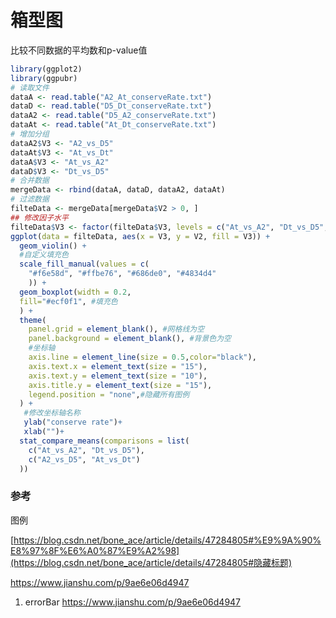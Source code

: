 # 箱型图

比较不同数据的平均数和p-value值

```R
library(ggplot2)
library(ggpubr)
# 读取文件
dataA <- read.table("A2_At_conserveRate.txt")
dataD <- read.table("D5_Dt_conserveRate.txt")
dataA2 <- read.table("D5_A2_conserveRate.txt")
dataAt <- read.table("At_Dt_conserveRate.txt")
# 增加分组
dataA2$V3 <- "A2_vs_D5"
dataAt$V3 <- "At_vs_Dt"
dataA$V3 <- "At_vs_A2"
dataD$V3 <- "Dt_vs_D5"
# 合并数据
mergeData <- rbind(dataA, dataD, dataA2, dataAt)
# 过滤数据
filteData <- mergeData[mergeData$V2 > 0, ]
## 修改因子水平
filteData$V3 <- factor(filteData$V3, levels = c("At_vs_A2", "Dt_vs_D5", "A2_vs_D5", "At_vs_Dt"))
ggplot(data = filteData, aes(x = V3, y = V2, fill = V3)) +
  geom_violin() +
  #自定义填充色
  scale_fill_manual(values = c(
    "#f6e58d", "#ffbe76", "#686de0", "#4834d4"
    )) +
  geom_boxplot(width = 0.2,
  fill="#ecf0f1", #填充色
  ) +
  theme(
    panel.grid = element_blank(), #网格线为空
    panel.background = element_blank(), #背景色为空
    #坐标轴
    axis.line = element_line(size = 0.5,color="black"),
    axis.text.x = element_text(size = "15"),
    axis.text.y = element_text(size = "10"),
    axis.title.y = element_text(size = "15"),
    legend.position = "none",#隐藏所有图例
  ) +
   #修改坐标轴名称
   ylab("conserve rate")+
   xlab("")+
  stat_compare_means(comparisons = list(
    c("At_vs_A2", "Dt_vs_D5"),
    c("A2_vs_D5", "At_vs_Dt")
  ))
```



### 参考 

图例 

 [https://blog.csdn.net/bone_ace/article/details/47284805#%E9%9A%90%E8%97%8F%E6%A0%87%E9%A2%98](https://blog.csdn.net/bone_ace/article/details/47284805#隐藏标题) 

 https://www.jianshu.com/p/9ae6e06d4947 

1. errorBar  https://www.jianshu.com/p/9ae6e06d4947 



